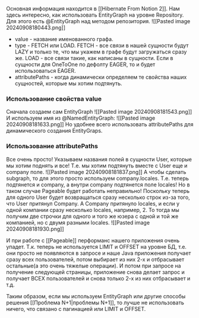 Основная информация находится в [[Hibernate From Notion 2]]. Нам здесь интересно, как использовать EntityGraph на уровне Repository.
Для этого есть @EntityGraph над методом репозитория.
![[Pasted image 20240908180443.png]]
- value - название именованного графа.
- type - FETCH или LOAD. FETCH - все связи в нашей сущности будут LAZY и только те, что мы укажем в графе будут загружаться сразу же. LOAD - все связи такие, как написаны в сущности. Если в сущности для OneToOne по дефолту EAGER, то и будет использоваться EAGER.
- attributePaths - когда динамически определяем те свойства наших сущностей, которые мы хотим подтянуть.

### Использование свойства value
Сначала создаем сам EntityGraph
![[Pasted image 20240908181543.png]]
И используем имя из @NamedEntityGraph:
![[Pasted image 20240908181633.png]]
Но удобнее всего использовать attributePaths для динамического создания EntityGraps.
### Использование attributePaths
Все очень просто! Указываем названия полей в сущности User, которые мы хотим поднять и все! Т.е. мы хотим подтянуть вместе с User еще и company поле.
![[Pasted image 20240908181837.png]]
А чтобы сделать subgraph, то для этого просто используем company.locales. Т.е. теперь подтянется и company, а внутри company подтянется поле locales! Но в таком случае Pageable будет работать неправильно! Поскольку теперь для одного User будет возвращаться сразу несколько строк из-за того, что User притянул Company. А Company притянуло locales, и если у одной компании сразу несколько locales, например, 2. То тогда мы получим две строчки для одного и того же юзера с одной и той же компанией, но с двумя разными locales.
![[Pasted image 20240908181930.png]]

И при работе с [[Pageable]] перформанс нашего приложения очень упадет. Т.к. теперь не используется LIMIT и OFFSET на уровне БД, т.е. они просто не появляются в запросе и наше Java приложения получает сразу всех пользователей, потом выбирает из них 2-х и отбрасывает остальные(а это очень тяжелые операции). И потом при запросе на получение следующей страницы, приложение снова делает запрос и получает ВСЕХ пользователей и снова только 2-х из них отбрасывает и т.д. 

Таким образом, если мы используем EntityGraph или другие способы решения [[Проблема N+1|проблемы N+1]], то лучше не использовать ничего, что связано с пагинацией или LIMIT и OFFSET.